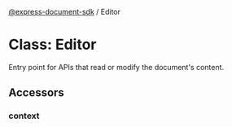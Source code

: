 [@express-document-sdk](../overview.md) / Editor

# Class: Editor

Entry point for APIs that read or modify the document's content.

## Accessors

### context
